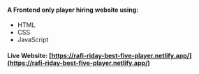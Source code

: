 #### A Frontend only player hiring website using:
- HTML
- CSS
- JavaScript
#### Live Website: [https://rafi-riday-best-five-player.netlify.app/](https://rafi-riday-best-five-player.netlify.app/)
